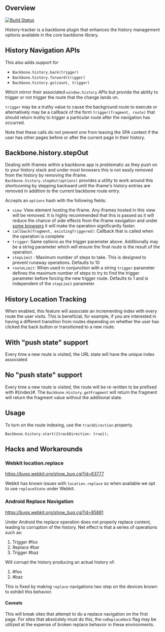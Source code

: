 Overview
--------

[![Build Status](https://secure.travis-ci.org/walmartlabs/backbone-historytracker.png?branch=master)](http://travis-ci.org/walmartlabs/backbone-historytracker)

History-tracker is a backbone plugin that enhances the history management options available in the
core backbone library.

## History Navigation APIs

This also adds support for

* `Backbone.history.back(trigger)`
* `Backbone.history.forward(trigger)`
* `Backbone.history.go(count, trigger)`

Which mirror their associated `window.history` APIs but provide the ability to trigger or not
trigger the route that the change lands on.

`trigger` may be a truthy value to cause the background route to execute or alternatively may be a
callback of the form `trigger(fragment, route)` that should return truthy to trigger a particular
route after the navigation has occurred.

Note that these calls do not prevent one from leaving the SPA context if the user has other pages
before or after the current page in their history.

## Backbone.history.stepOut

Dealing with iframes within a backbone app is problematic as they push on to your history stack and
under most browsers this is not easily removed from the history by removing the iframe.
`Backbone.history.stepOut(options)` provides a utility to work around this shortcoming by stepping
backward until the iframe's history entries are removed in addition to the current backbone route
entry.

Accepts an `options` hash with the following fields:

* `view`: View element hosting the iframe.
    Any iframes hosted in this view will be removed. It is highly recommended that this is
    passed as it will reduce the chance of side effects from the iframe navigation and
    under [some browsers](https://bugzilla.mozilla.org/show_bug.cgi?id=293417) it will make the
    operation significantly faster.
* `callback(fragment, existingTriggered)`: Callback that is called when the operation is complete
* `trigger`: Same options as the trigger parameter above. Additionally may be a string parameter
    which will ensure the final route is the result of the operation.
* `stepLimit` : Maximum number of steps to take.
    This is designed to prevent runaway operations. Defaults to 10
* `routeLimit`: When used in conjunction with a string `trigger` parameter defines the maximum
    number of steps to try to find the trigger parameter before forcing the new trigger route.
    Defaults to 1 and is independent of the `stepLimit` parameter.

## History Location Tracking

When enabled, this feature will associate an incrementing index with every route the user
visits.  This is beneficial, for example, if you are interested in having a different transition
from routes depending on whether the user has clicked the back button or transitioned to a new
route.

With "push state" support
-------------------------
Every time a new route is visited, the URL state will have the unique index associated

No "push state" support
-----------------------
Every time a new route is visited, the route will be re-written to be prefixed with #{index}#.
The `Backbone.History.getFragment` will return the fragment will return the fragment value without
the additional state.

Usage
-----
To turn on the route indexing, use the `trackDirection` property.

    Backbone.history.start({trackDirection: true});

## Hacks and Workarounds

### Webkit location.replace

https://bugs.webkit.org/show_bug.cgi?id=63777

Webkit has known issues with `location.replace` so when available we opt to use `replaceState`
under Webkit.

### Android Replace Navigation

https://bugs.webkit.org/show_bug.cgi?id=85881

Under Android the replace operation does not properly replace content, leading to corruption of the
history. Net effect is that a series of operations such as:

1. Trigger #foo
2. Replace #bar
3. Trigger #baz

Will corrupt the history producing an actual history of:

1. #foo
2. #baz

This is fixed by making `replace` navigations two step on the devices known to exhibit this behavior.

#### Caveats

This will break sites that attempt to do a replace navigation on the first page. For sites that
absolutely must do this, the `noReplaceHack` flag may be utilized at the expense of broken replace
behavior in these environments.
